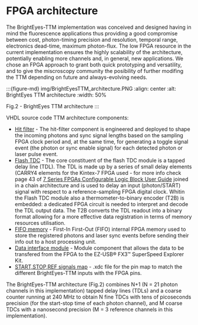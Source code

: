 # FPGA architecture

The BrightEyes-TTM implementation was conceived and designed having in mind the fluorescence applications thus providing a good compromise between cost, photon-timing precision and resolution, temporal range, electronics dead-time, maximum photon-flux. The low FPGA resource in the current implementation ensures the highly scalability of the architecture, potentially enabling more channels and, in general, new applications. We chose an FPGA approach to grant both quick prototyping and versatility, and to give the miscroscopy community the posibility of further modifing the TTM depending on future and always-evolving needs.

:::{figure-md} img/BrightEyesTTM_architecture.PNG
:align: center
:alt: BrightEyes TTM architecture
:width: 50%

Fig.2 - BrightEyes TTM architecture
:::

VHDL source code TTM architecture components:

- [Hit filter](/FPGA/ttm/hdl/hit_filter.vhd) - The hit-filter component is engineered and deployed to shape the incoming photons and sync signal lengths based on the sampling FPGA clock period and, at the same time, for generating a toggle signal event (the photon or sync enable signal) for each detected photon or laser pulse event.
- [Flash TDC](/FPGA/ttm/hdl/tdc_module.vhd) - The core constituent of the flash TDC module is a tapped delay line (TDL). The TDL is made up by a series of small delay elements (CARRY4 elements for the Kintex-7 FPGA used - for more info check page 43 of [7 Series FPGAs Configurable Logic Block User Guide](https://www.xilinx.com/support/documentation/user_guides/ug474_7Series_CLB.pdf) joined in a chain architecture and is used to delay an input (photon/START) signal with respect to a reference-sampling FPGA digital clock. Whitin the Flash TDC module also a thermometer-to-binary encoder (T2B) is embedded: a dedicated FPGA circuit is needed to interpret and decode the TDL output data. The T2B converts the TDL readout into a binary format allowing for a more effective data registration in terms of memory resources utilisation.
- [FIFO memory](/FPGA/ttm/hdl/fifo_iit.v) - First-In First-Out (FIFO) internal FPGA memory used to store the registered photons and laser sync events before sending their info out to a host processing unit.
- [Data interface module](/FPGA/ttm/hdl/to_fxr_workaround.v) - Module component that allows the data to be transfered from the FPGA to the  EZ-USB® FX3™ SuperSpeed Explorer Kit.
- [START,STOP,REF signals map](/FPGA/ttm/xdc/top_fpga.xdc) - .xdc file for the pin map to match the different BrightEyes-TTM inputs with the FPGA pins.

The BrightEyes-TTM architecture (Fig.2) combines N+1 (N = 21 photon channels in this implementation) tapped delay lines (TDLs) and a coarse counter running at 240 MHz to obtain N fine TDCs with tens of picoseconds precision (for the start-stop time of each photon channel), and M coarse TDCs with a nanosecond precision (M = 3 reference channels in this implementation).
